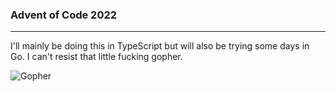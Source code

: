 ### Advent of Code 2022

---

I'll mainly be doing this in TypeScript but will also be trying some days in Go. I can't resist that little fucking gopher.

![Gopher]("https://i.pinimg.com/originals/2b/1d/cc/2b1dcc9cf6b6b8d9ed5301d467b64461.jpg")
